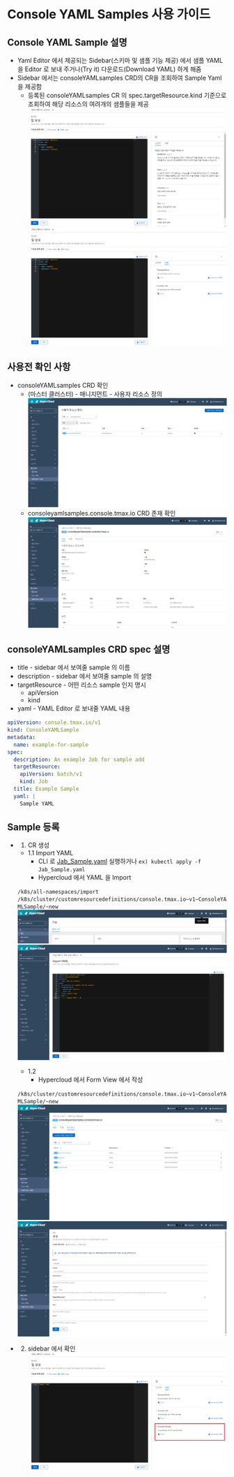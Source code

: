 
# Console YAML Samples 사용 가이드

## Console YAML Sample 설명
* Yaml Editor 에서 제공되는 Sidebar(스키마 및 샘플 기능 제공) 에서 샘플 YAML 을 Editor 로 보내 주거나(Try it) 다운로드(Download YAML) 하게 해줌
* Sidebar 에서는 consoleYAMLsamples CRD의 CR을 조회하여 Sample Yaml 을 제공함
  * 등록된 consoleYAMLsamples CR 의 spec.targetResource.kind 기준으로 조회하여 해당 리소스의 여려개의 샘플들을 제공
![image](figure/1.Sidebar_Schema.png)
![image](figure/2.Sidebar_Sample.png)

## 사용전 확인 사항
* consoleYAMLsamples CRD 확인
  * (마스터 클러스터) - 매니지먼트 - 사용자 리소스 정의
![image](figure/3.consoleYAMLsamples_CRD.png)
  * consoleyamlsamples.console.tmax.io CRD 존재 확인
![image](figure/4.consoleYAMLsamples_CRD_Detail.png)

## consoleYAMLsamples CRD spec 설명

* title - sidebar 에서 보여줄 sample 의 이름
* description - sidebar 에서 보여줄 sample 의 설명
* targetResource - 어떤 리소스 sample 인지 명시
  * apiVersion
  * kind
* yaml - YAML Editor 로 보내줄 YAML 내용


```yaml
apiVersion: console.tmax.io/v1
kind: ConsoleYAMLSample
metadata:
  name: example-for-sample
spec:
  description: An example Job for sample add
  targetResource:
    apiVersion: batch/v1
    kind: Job
  title: Example Sample
  yaml: |
    Sample YAML
```


## Sample 등록
* 1. CR 생성
  * 1.1 Import YAML
    * CLI 로 [Jab_Sample.yaml](yaml/Jab_Sample.yaml) 실행하거나 `ex) kubectl apply -f Jab_Sample.yaml`
    * Hypercloud 에서 YAML 을 Import
  
  `/k8s/all-namespaces/import`
  `/k8s/cluster/customresourcedefinitions/console.tmax.io~v1~ConsoleYAMLSample/~new`
![image](figure/5.import_YAML.png)
![image](figure/6.import_YAML_example.png)

  * 1.2 
    * Hypercloud 에서 Form View 에서 작성

  `/k8s/cluster/customresourcedefinitions/console.tmax.io~v1~ConsoleYAMLSample/~new`
![image](figure/7.consoleYAMLsamples_CRD_List.png)
![image](figure/8.consoleYAMLsamples_CRD_Create.png)
  
* 2. sidebar 에서 확인
![image](figure/9.consoleYAMLsamples_Check.png)
